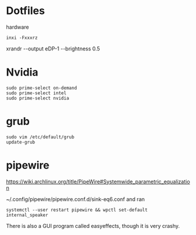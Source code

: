 # Dotfiles

hardware
```
inxi -Fxxxrz
```

xrandr --output eDP-1 --brightness 0.5


# Nvidia

```
sudo prime-select on-demand
sudo prime-select intel
sudo prime-select nvidia

```

# grub

```
sudo vim /etc/default/grub
update-grub

```

# pipewire

https://wiki.archlinux.org/title/PipeWire#Systemwide_parametric_equalization

~/.config/pipewire/pipewire.conf.d/sink-eq6.conf and ran 

```
systemctl --user restart pipewire && wpctl set-default internal_speaker

```

There is also a GUI program called easyeffects, though it is very crashy.


